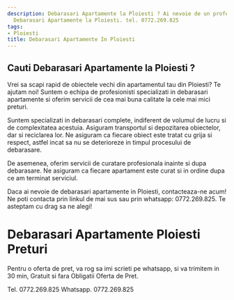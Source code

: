```yaml
---
description: Debarasari Apartamente la Ploiesti ? Ai nevoie de un profesionist in
  Debarasari Apartamente la Ploiesti. tel. 0772.269.825
tags:
- Ploiesti
title: Debarasari Apartamente In Ploiesti
---
```



## Cauti Debarasari Apartamente la Ploiesti ?


Vrei sa scapi rapid de obiectele vechi din apartamentul tau din Ploiesti? Te ajutam noi! Suntem o echipa de profesionisti specializati in debarasari apartamente si oferim servicii de cea mai buna calitate la cele mai mici preturi.

Suntem specializati in debarasari complete, indiferent de volumul de lucru si de complexitatea acestuia. Asiguram transportul si depozitarea obiectelor, dar si reciclarea lor. Ne asiguram ca fiecare obiect este tratat cu grija si respect, astfel incat sa nu se deterioreze in timpul procesului de debarasare.

De asemenea, oferim servicii de curatare profesionala inainte si dupa debarasare. Ne asiguram ca fiecare apartament este curat si in ordine dupa ce am terminat serviciul.

Daca ai nevoie de debarasari apartamente in Ploiesti, contacteaza-ne acum! Ne poti contacta prin linkul de mai sus sau prin whatsapp: 0772.269.825. Te asteptam cu drag sa ne alegi!

# Debarasari Apartamente Ploiesti Preturi
Pentru o oferta de pret, va rog sa imi scrieti pe whatsapp, si va trimitem in 30 min, Gratuit si fara Obligatii Oferta de Pret.

Tel. 0772.269.825
Whatsapp. 0772.269.825